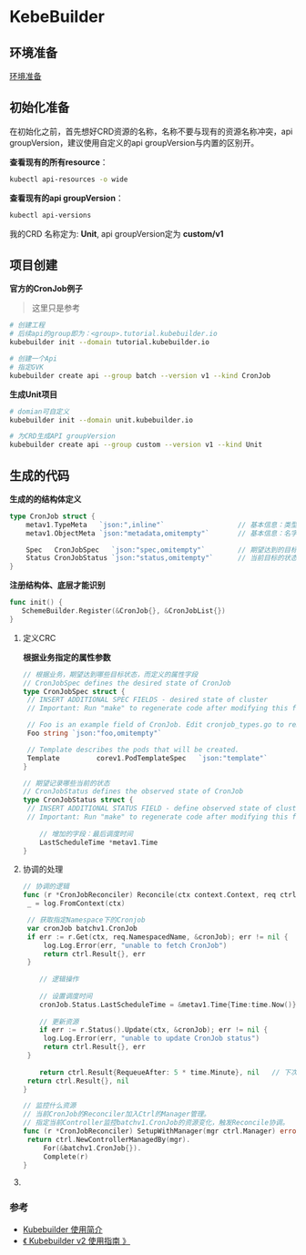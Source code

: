 # KebeBuilder

## 环境准备

[环境准备](环境准备.md)



##  初始化准备

在初始化之前，首先想好CRD资源的名称，名称不要与现有的资源名称冲突，api groupVersion，建议使用自定义的api groupVersion与内置的区别开。



**查看现有的所有resource**：

```bash
kubectl api-resources -o wide
```

**查看现有的api groupVersion**：

```bash
kubectl api-versions
```

我的CRD 名称定为: **Unit**, api groupVersion定为 **custom/v1**



## 项目创建

**官方的CronJob例子**

> 这里只是参考

```bash
# 创建工程
# 后续api的group即为：<group>.tutorial.kubebuilder.io
kubebuilder init --domain tutorial.kubebuilder.io

# 创建一个Api
# 指定GVK
kubebuilder create api --group batch --version v1 --kind CronJob
```



**生成Unit项目**

```bash
# domian可自定义
kubebuilder init --domain unit.kubebuilder.io

# 为CRD生成API groupVersion
kubebuilder create api --group custom --version v1 --kind Unit
```



## 生成的代码

**生成的的结构体定义**

```go
type CronJob struct {
	metav1.TypeMeta   `json:",inline"`					// 基本信息：类型的信息，kind/apiversion
	metav1.ObjectMeta `json:"metadata,omitempty"`		// 基本信息：名字、命名空间

	Spec   CronJobSpec   `json:"spec,omitempty"`		// 期望达到的目标的状态
	Status CronJobStatus `json:"status,omitempty"`		// 当前目标的状态
}
```

**注册结构体、底层才能识别**

```go
func init() {
   SchemeBuilder.Register(&CronJob{}, &CronJobList{})
}
```



1. 定义CRC

   **根据业务指定的属性参数**

   ```go
   // 根据业务，期望达到哪些目标状态，而定义的属性字段
   // CronJobSpec defines the desired state of CronJob
   type CronJobSpec struct {
   	// INSERT ADDITIONAL SPEC FIELDS - desired state of cluster
   	// Important: Run "make" to regenerate code after modifying this file
   
   	// Foo is an example field of CronJob. Edit cronjob_types.go to remove/update
   	Foo string `json:"foo,omitempty"`
   
   	// Template describes the pods that will be created.
   	Template         corev1.PodTemplateSpec   `json:"template"`
   }
   
   // 期望记录哪些当前的状态
   // CronJobStatus defines the observed state of CronJob
   type CronJobStatus struct {
   	// INSERT ADDITIONAL STATUS FIELD - define observed state of cluster
   	// Important: Run "make" to regenerate code after modifying this file
       
       // 增加的字段：最后调度时间
       LastScheduleTime *metav1.Time
   }
   ```

   

2. 协调的处理

   ```go
   // 协调的逻辑
   func (r *CronJobReconciler) Reconcile(ctx context.Context, req ctrl.Request) (ctrl.Result, error) {
   	_ = log.FromContext(ctx)
   
   	// 获取指定Namespace下的Cronjob
   	var cronJob batchv1.CronJob
   	if err := r.Get(ctx, req.NamespacedName, &cronJob); err != nil {
   		log.Log.Error(err, "unable to fetch CronJob")
   		return ctrl.Result{}, err
   	}
       
       // 逻辑操作
       
       // 设置调度时间
       cronJob.Status.LastScheduleTime = &metav1.Time{Time:time.Now()}
       
       // 更新资源
       if err := r.Status().Update(ctx, &cronJob); err != nil {
   		log.Log.Error(err, "unable to update CronJob status")
   		return ctrl.Result{}, err
   	}
       
       return ctrl.Result{RequeueAfter: 5 * time.Minute}, nil	// 下次协调的时间
   	return ctrl.Result{}, nil
   }
   
   // 监控什么资源
   // 当前CronJob的Reconciler加入Ctrl的Manager管理。
   // 指定当前Controller监控batchv1.CronJob的资源变化，触发Reconcile协调。
   func (r *CronJobReconciler) SetupWithManager(mgr ctrl.Manager) error {
   	return ctrl.NewControllerManagedBy(mgr).
   		For(&batchv1.CronJob{}).
   		Complete(r)
   }
   ```

   

3. 







### 参考

- [Kubebuilder 使用简介](https://www.bilibili.com/video/BV1zq4y1o7Lg)
- [《 Kubebuilder v2 使用指南 》](https://wqyin.cn/gitbooks/kubebuilder)